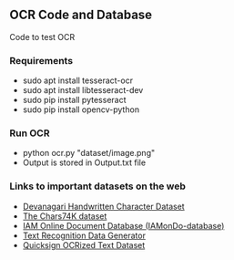 ## OCR Code and Database

Code to test OCR 

### Requirements
* sudo apt install tesseract-ocr
* sudo apt install libtesseract-dev
* sudo pip install pytesseract
* sudo pip install opencv-python

### Run OCR
* python ocr.py "dataset/image.png"
* Output is stored in Output.txt file


### Links to important datasets on the web
* [Devanagari Handwritten Character Dataset](https://archive.ics.uci.edu/ml/datasets/Devanagari+Handwritten+Character+Dataset)
* [The Chars74K dataset](http://www.ee.surrey.ac.uk/CVSSP/demos/chars74k/)
* [IAM Online Document Database (IAMonDo-database)](http://www.iapr-tc11.org/mediawiki/index.php?title=IAM_Online_Document_Database_(IAMonDo-database))
* [Text Recognition Data Generator](https://github.com/Belval/TextRecognitionDataGenerator)
* [Quicksign OCRized Text Dataset ](https://github.com/QuickSign/ocrized-text-dataset)


